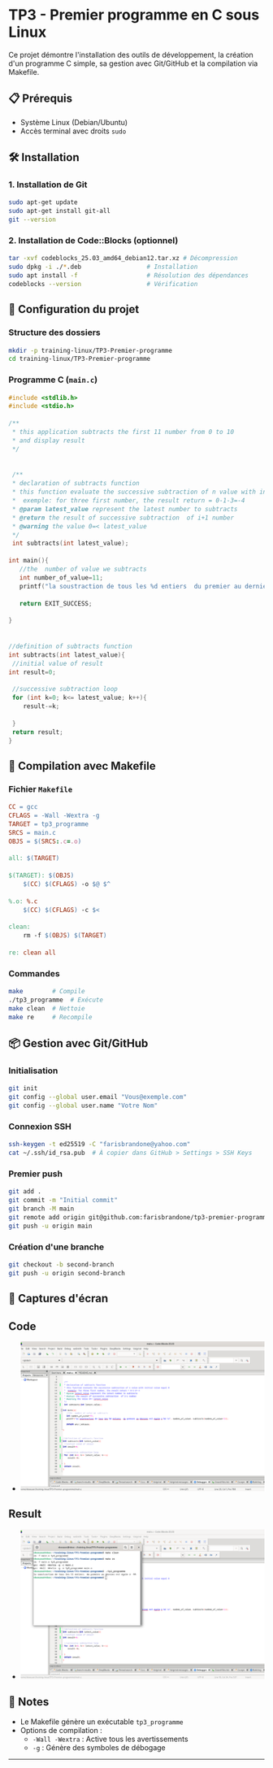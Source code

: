 # TP3 - Premier programme en C sous Linux

Ce projet démontre l'installation des outils de développement, la création d'un programme C simple, sa gestion avec Git/GitHub et la compilation via Makefile.

## 📋 Prérequis
- Système Linux (Debian/Ubuntu)
- Accès terminal avec droits `sudo`

## 🛠️ Installation

### 1. Installation de Git
```bash
sudo apt-get update
sudo apt-get install git-all
git --version
```

### 2. Installation de Code::Blocks (optionnel)
```bash
tar -xvf codeblocks_25.03_amd64_debian12.tar.xz # Décompression
sudo dpkg -i ./*.deb                  # Installation
sudo apt install -f                   # Résolution des dépendances
codeblocks --version                  # Vérification
```

## 🚀 Configuration du projet

### Structure des dossiers
```bash
mkdir -p training-linux/TP3-Premier-programme
cd training-linux/TP3-Premier-programme
```

### Programme C (`main.c`)
```c
#include <stdlib.h>
#include <stdio.h>

/**
 * this application subtracts the first 11 number from 0 to 10
 * and display result
 */


 /**
 * declaration of subtracts function
 * this function evaluate the successive subtraction of n value with initial value equal 0
 *  exemple: for three first number, the result return = 0-1-3=-4
 * @param latest_value represent the latest number to subtracts
 * @return the result of successive subtraction  of i+1 number
 * @warning the value 0=< latest_value
 */
 int subtracts(int latest_value);

int main(){
   //the  number of value we subtracts
   int number_of_value=11;
   printf("la soustraction de tous les %d entiers  du premier au dernier est egale à %d \n", number_of_value, subtracts(number_of_value-1));

   return EXIT_SUCCESS;

}


//definition of subtracts function
int subtracts(int latest_value){
 //initial value of result
int result=0;

 //successive subtraction loop
 for (int k=0; k<= latest_value; k++){
    result-=k;

 }
 return result;
}
```

## 🔧 Compilation avec Makefile

### Fichier `Makefile`
```makefile
CC = gcc
CFLAGS = -Wall -Wextra -g
TARGET = tp3_programme
SRCS = main.c
OBJS = $(SRCS:.c=.o)

all: $(TARGET)

$(TARGET): $(OBJS)
	$(CC) $(CFLAGS) -o $@ $^

%.o: %.c
	$(CC) $(CFLAGS) -c $<

clean:
	rm -f $(OBJS) $(TARGET)

re: clean all
```

### Commandes
```bash
make        # Compile
./tp3_programme  # Exécute
make clean  # Nettoie
make re     # Recompile
```

## 📦 Gestion avec Git/GitHub

### Initialisation
```bash
git init
git config --global user.email "Vous@exemple.com"
git config --global user.name "Votre Nom"
```

### Connexion SSH
```bash
ssh-keygen -t ed25519 -C "farisbrandone@yahoo.com"
cat ~/.ssh/id_rsa.pub  # À copier dans GitHub > Settings > SSH Keys
```

### Premier push
```bash
git add .
git commit -m "Initial commit"
git branch -M main
git remote add origin git@github.com:farisbrandone/tp3-premier-programme.git
git push -u origin main
```

### Création d'une branche
```bash
git checkout -b second-branch
git push -u origin second-branch
```

## 📸 Captures d'écran

## Code
- ![Main Branch](./image/capture/code-second.png)

## Result
- ![Second Branch](./image/capture/result-second.png)

## 📝 Notes
- Le Makefile génère un exécutable `tp3_programme`
- Options de compilation :
  - `-Wall -Wextra` : Active tous les avertissements
  - `-g` : Génère des symboles de débogage

---


